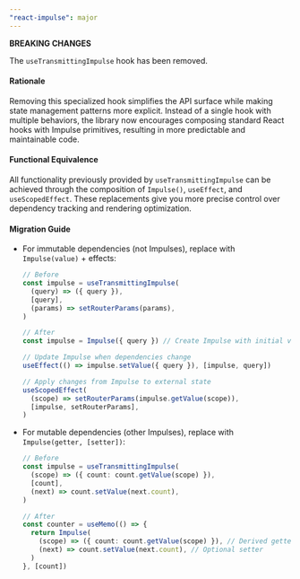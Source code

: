```yaml
---
"react-impulse": major
---
```


**BREAKING CHANGES**

The `useTransmittingImpulse` hook has been removed.

#### Rationale

Removing this specialized hook simplifies the API surface while making state management patterns more explicit. Instead of a single hook with multiple behaviors, the library now encourages composing standard React hooks with Impulse primitives, resulting in more predictable and maintainable code.

#### Functional Equivalence

All functionality previously provided by `useTransmittingImpulse` can be achieved through the composition of `Impulse()`, `useEffect`, and `useScopedEffect`. These replacements give you more precise control over dependency tracking and rendering optimization.

#### Migration Guide

- For immutable dependencies (not Impulses), replace with `Impulse(value)` + effects:

  ```ts
  // Before
  const impulse = useTransmittingImpulse(
    (query) => ({ query }),
    [query],
    (params) => setRouterParams(params),
  )

  // After
  const impulse = Impulse({ query }) // Create Impulse with initial value

  // Update Impulse when dependencies change
  useEffect(() => impulse.setValue({ query }), [impulse, query])

  // Apply changes from Impulse to external state
  useScopedEffect(
    (scope) => setRouterParams(impulse.getValue(scope)),
    [impulse, setRouterParams],
  )
  ```

- For mutable dependencies (other Impulses), replace with `Impulse(getter, [setter])`:

  ```ts
  // Before
  const impulse = useTransmittingImpulse(
    (scope) => ({ count: count.getValue(scope) }),
    [count],
    (next) => count.setValue(next.count),
  )

  // After
  const counter = useMemo(() => {
    return Impulse(
      (scope) => ({ count: count.getValue(scope) }), // Derived getter
      (next) => count.setValue(next.count), // Optional setter
    )
  }, [count])
  ```
